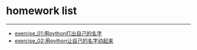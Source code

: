 # homework list
****
* [exercise_01:用python打出自己的名字](https://github.com/the-toad/computational_physics_2015301110145/blob/master/exercise_01%E4%BB%A3%E7%A0%81)
* [exercise_02:用python让自己的名字动起来](http://note.youdao.com/groupshare/?token=9320A64C057E4740B427F3A439E9332E&gid=57734359)
